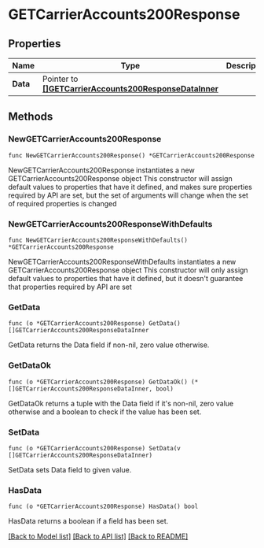 # GETCarrierAccounts200Response

## Properties

Name | Type | Description | Notes
------------ | ------------- | ------------- | -------------
**Data** | Pointer to [**[]GETCarrierAccounts200ResponseDataInner**](GETCarrierAccounts200ResponseDataInner.md) |  | [optional] 

## Methods

### NewGETCarrierAccounts200Response

`func NewGETCarrierAccounts200Response() *GETCarrierAccounts200Response`

NewGETCarrierAccounts200Response instantiates a new GETCarrierAccounts200Response object
This constructor will assign default values to properties that have it defined,
and makes sure properties required by API are set, but the set of arguments
will change when the set of required properties is changed

### NewGETCarrierAccounts200ResponseWithDefaults

`func NewGETCarrierAccounts200ResponseWithDefaults() *GETCarrierAccounts200Response`

NewGETCarrierAccounts200ResponseWithDefaults instantiates a new GETCarrierAccounts200Response object
This constructor will only assign default values to properties that have it defined,
but it doesn't guarantee that properties required by API are set

### GetData

`func (o *GETCarrierAccounts200Response) GetData() []GETCarrierAccounts200ResponseDataInner`

GetData returns the Data field if non-nil, zero value otherwise.

### GetDataOk

`func (o *GETCarrierAccounts200Response) GetDataOk() (*[]GETCarrierAccounts200ResponseDataInner, bool)`

GetDataOk returns a tuple with the Data field if it's non-nil, zero value otherwise
and a boolean to check if the value has been set.

### SetData

`func (o *GETCarrierAccounts200Response) SetData(v []GETCarrierAccounts200ResponseDataInner)`

SetData sets Data field to given value.

### HasData

`func (o *GETCarrierAccounts200Response) HasData() bool`

HasData returns a boolean if a field has been set.


[[Back to Model list]](../README.md#documentation-for-models) [[Back to API list]](../README.md#documentation-for-api-endpoints) [[Back to README]](../README.md)


